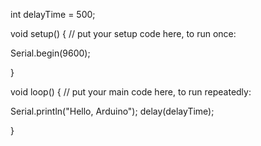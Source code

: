 
int delayTime = 500;

void setup() {
  // put your setup code here, to run once:
  
  Serial.begin(9600);

}

void loop() {
  // put your main code here, to run repeatedly:

  Serial.println("Hello, Arduino");
  delay(delayTime);

}


